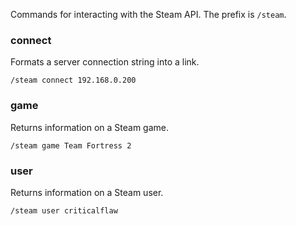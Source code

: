 Commands for interacting with the Steam API. The prefix is `/steam`.

### connect
Formats a server connection string into a link.
```
/steam connect 192.168.0.200
```

### game
Returns information on a Steam game.
```
/steam game Team Fortress 2
```

### user
Returns information on a Steam user.
```
/steam user criticalflaw
```